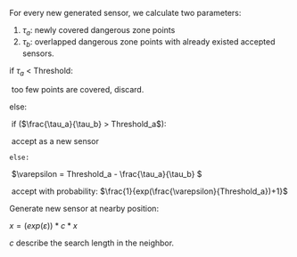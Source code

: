For every new generated sensor, we calculate two parameters:

1. $\tau_a$: newly covered dangerous zone points
2. $\tau_b$: overlapped dangerous zone points with already existed accepted sensors.



if $\tau_a$ < Threshold:

​	too few points are covered, discard.

else:

​	if ($\frac{\tau_a}{\tau_b} > Threshold_a$):

​			accept as a new sensor

  	else:

​			$\varepsilon = Threshold_a - \frac{\tau_a}{\tau_b} $

​			accept with probability: $\frac{1}{exp(\frac{\varepsilon}{Threshold_a})+1}$

Generate new sensor at nearby position:

$x = (exp(\varepsilon) )*c*x$

$c$ describe the search length in the neighbor.